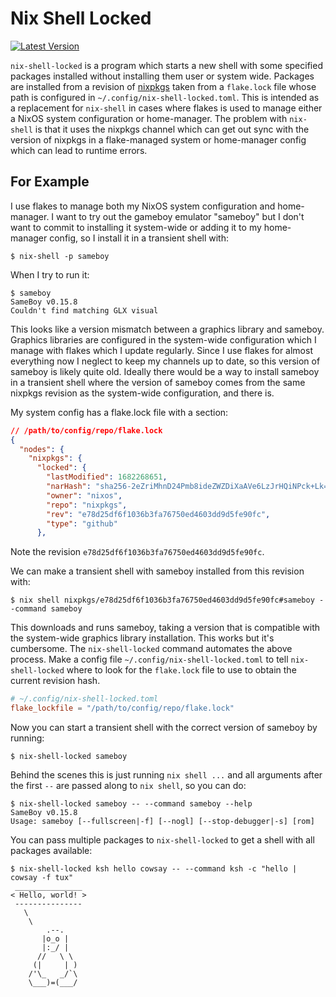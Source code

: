# Nix Shell Locked

[![Latest Version](https://img.shields.io/crates/v/nix-shell-locked.svg)](https://crates.io/crates/nix-shell-locked)

`nix-shell-locked` is a program which starts a new shell with some specified
packages installed without installing them user or system wide. Packages are
installed from a revision of [nixpkgs](https://github.com/NixOS/nixpkgs/) taken
from a `flake.lock` file whose path is configured in
`~/.config/nix-shell-locked.toml`. This is intended as a replacement for
`nix-shell` in cases where flakes is used to manage either a NixOS system
configuration or home-manager. The problem with `nix-shell` is that it uses the
nixpkgs channel which can get out sync with the version of nixpkgs in a
flake-managed system or home-manager config which can lead to runtime errors.

## For Example

I use flakes to manage both my NixOS system configuration and home-manager. I
want to try out the gameboy emulator "sameboy" but I don't want to commit to
installing it system-wide or adding it to my home-manager config, so I install
it in a transient shell with:

```
$ nix-shell -p sameboy
```

When I try to run it:

```
$ sameboy
SameBoy v0.15.8
Couldn't find matching GLX visual
```

This looks like a version mismatch between a graphics library and sameboy.
Graphics libraries are configured in the system-wide configuration which I
manage with flakes which I update regularly. Since I use flakes for almost
everything now I neglect to keep my channels up to date, so this version of
sameboy is likely quite old. Ideally there would be a way to install sameboy in
a transient shell where the version of sameboy comes from the same nixpkgs
revision as the system-wide configuration, and there is.

My system config has a flake.lock file with a section:

```json
// /path/to/config/repo/flake.lock
{
  "nodes": {
    "nixpkgs": {
      "locked": {
        "lastModified": 1682268651,
        "narHash": "sha256-2eZriMhnD24Pmb8ideZWZDiXaAVe6LzJrHQiNPck+Lk=",
        "owner": "nixos",
        "repo": "nixpkgs",
        "rev": "e78d25df6f1036b3fa76750ed4603dd9d5fe90fc",
        "type": "github"
      },

```

Note the revision `e78d25df6f1036b3fa76750ed4603dd9d5fe90fc`.

We can make a transient shell with sameboy installed from this revision with:

```
$ nix shell nixpkgs/e78d25df6f1036b3fa76750ed4603dd9d5fe90fc#sameboy --command sameboy
```

This downloads and runs sameboy, taking a version that is compatible with the
system-wide graphics library installation. This works but it's cumbersome. The
`nix-shell-locked` command automates the above process. Make a config file `~/.config/nix-shell-locked.toml` to
tell `nix-shell-locked` where to look for the `flake.lock` file to use to
obtain the current revision hash.

```toml
# ~/.config/nix-shell-locked.toml
flake_lockfile = "/path/to/config/repo/flake.lock"
```

Now you can start a transient shell with the correct version of sameboy by running:
```
$ nix-shell-locked sameboy
```

Behind the scenes this is just running `nix shell ...` and all arguments after
the first `--` are passed along to `nix shell`, so you can do:
```
$ nix-shell-locked sameboy -- --command sameboy --help
SameBoy v0.15.8
Usage: sameboy [--fullscreen|-f] [--nogl] [--stop-debugger|-s] [rom]
```

You can pass multiple packages to `nix-shell-locked` to get a shell with all packages available:
```
$ nix-shell-locked ksh hello cowsay -- --command ksh -c "hello | cowsay -f tux"
 _______________
< Hello, world! >
 ---------------
   \
    \
        .--.
       |o_o |
       |:_/ |
      //   \ \
     (|     | )
    /'\_   _/`\
    \___)=(___/
```
